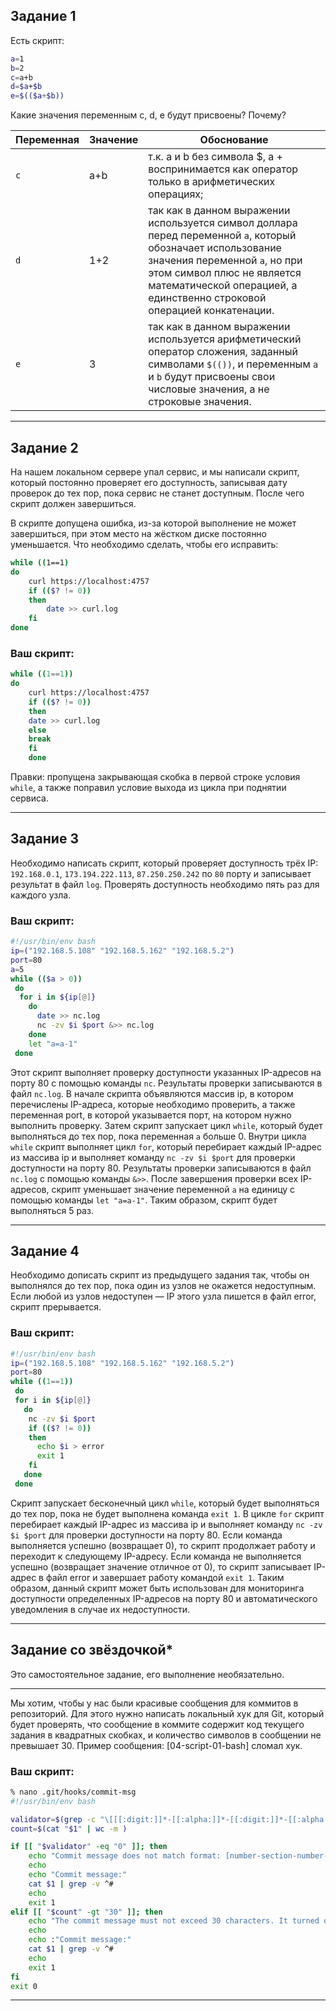 ## Задание 1

Есть скрипт:

```bash
a=1
b=2
c=a+b
d=$a+$b
e=$(($a+$b))
```

Какие значения переменным c, d, e будут присвоены? Почему?

| Переменная  | Значение | Обоснование |
| ------------- | ------------- | ------------- |
| `c`  |  a+b | т.к. a и b без символа $, а + воспринимается как оператор только в арифметических операциях; |
| `d`  | 1+2  | так как в данном выражении используется символ доллара перед переменной `a`, который обозначает использование значения переменной `a`, но при этом символ плюс не является математической операцией, а единственно строковой операцией конкатенации.  |
| `e`  | 3 | так как в данном выражении используется арифметический оператор сложения, заданный символами `$(())`, и переменным `a` и `b` будут присвоены свои числовые значения, а не строковые значения. |

----

## Задание 2

На нашем локальном сервере упал сервис, и мы написали скрипт, который постоянно проверяет его доступность, записывая дату проверок до тех пор, пока сервис не станет доступным. После чего скрипт должен завершиться. 

В скрипте допущена ошибка, из-за которой выполнение не может завершиться, при этом место на жёстком диске постоянно уменьшается. Что необходимо сделать, чтобы его исправить:

```bash
while ((1==1)
do
	curl https://localhost:4757
	if (($? != 0))
	then
		date >> curl.log
	fi
done
```

### Ваш скрипт:

```bash
while ((1==1))
do
	curl https://localhost:4757
	if (($? != 0))
	then
	date >> curl.log
	else
	break
	fi
	done
```
Правки: пропущена закрывающая скобка в первой строке условия `while`, а также поправил условие выхода из цикла при поднятии сервиса.

---

## Задание 3

Необходимо написать скрипт, который проверяет доступность трёх IP: `192.168.0.1`, `173.194.222.113`, `87.250.250.242` по `80` порту и записывает результат в файл `log`. Проверять доступность необходимо пять раз для каждого узла.

### Ваш скрипт:

```bash
#!/usr/bin/env bash
ip=("192.168.5.108" "192.168.5.162" "192.168.5.2")
port=80
a=5
while (($a > 0))
 do
  for i in ${ip[@]}
    do
      date >> nc.log
      nc -zv $i $port &>> nc.log
    done
    let "a=a-1"
 done

```

Этот скрипт выполняет проверку доступности указанных IP-адресов на порту 80 с помощью команды `nc`. Результаты проверки записываются в файл `nc.log`. В начале скрипта объявляются массив ip, в котором перечислены IP-адреса, которые необходимо проверить, а также переменная port, в которой указывается порт, на котором нужно выполнить проверку. Затем скрипт запускает цикл `while`, который будет выполняться до тех пор, пока переменная `a` больше 0. Внутри цикла `while` скрипт выполняет цикл `for`, который перебирает каждый IP-адрес из массива ip и выполняет команду `nc -zv $i $port` для проверки доступности на порту 80. Результаты проверки записываются в файл `nc.log` с помощью команды `&>>`. После завершения проверки всех IP-адресов, скрипт уменьшает значение переменной `a` на единицу с помощью команды `let "a=a-1"`. Таким образом, скрипт будет выполняться 5 раз.

---
## Задание 4

Необходимо дописать скрипт из предыдущего задания так, чтобы он выполнялся до тех пор, пока один из узлов не окажется недоступным. Если любой из узлов недоступен — IP этого узла пишется в файл error, скрипт прерывается.

### Ваш скрипт:

```bash
#!/usr/bin/env bash
ip=("192.168.5.108" "192.168.5.162" "192.168.5.2")
port=80
while ((1==1))
 do
 for i in ${ip[@]}
   do
    nc -zv $i $port
    if (($? != 0))
    then
      echo $i > error
      exit 1
    fi
   done
 done
```
Скрипт запускает бесконечный цикл `while`, который будет выполняться до тех пор, пока не будет выполнена команда `exit 1`. В цикле `for` скрипт перебирает каждый IP-адрес из массива ip и выполняет команду `nc -zv $i $port` для проверки доступности на порту 80. Если команда выполняется успешно (возвращает 0), то скрипт продолжает работу и переходит к следующему IP-адресу. Если команда не выполняется успешно (возвращает значение отличное от 0), то скрипт записывает IP-адрес в файл error и завершает работу командой `exit 1`. Таким образом, данный скрипт может быть использован для мониторинга доступности определенных IP-адресов на порту 80 и автоматического уведомления в случае их недоступности.

---

## Задание со звёздочкой* 

Это самостоятельное задание, его выполнение необязательно.
____

Мы хотим, чтобы у нас были красивые сообщения для коммитов в репозиторий. Для этого нужно написать локальный хук для Git, который будет проверять, что сообщение в коммите содержит код текущего задания в квадратных скобках, и количество символов в сообщении не превышает 30. Пример сообщения: \[04-script-01-bash\] сломал хук.

### Ваш скрипт:

```bash
% nano .git/hooks/commit-msg
#!/usr/bin/env bash 

validator=$(grep -c "\[[[:digit:]]*-[[:alpha:]]*-[[:digit:]]*-[[:alpha:]]*\] *" "$1")
count=$(cat "$1" | wc -m )

if [[ "$validator" -eq "0" ]]; then 
    echo "Commit message does not match format: [number-section-number-lecture] message"
    echo 
    echo "Commit message:"
    cat $1 | grep -v ^#
    echo
    exit 1
elif [[ "$count" -gt "30" ]]; then 
    echo "The commit message must not exceed 30 characters. It turned out $count characters"
    echo 
    echo :"Commit message:"
    cat $1 | grep -v ^#
    echo
    exit 1
fi
exit 0
```

----

